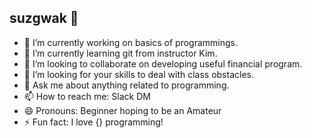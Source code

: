 ## suzgwak 👋

- 🔭 I’m currently working on basics of programmings.
- 🌱 I’m currently learning git from instructor Kim.
- 👯 I’m looking to collaborate on developing useful financial program.
- 🤔 I’m looking for your skills to deal with class obstacles.
- 💬 Ask me about anything related to programming.
- 📫 How to reach me: Slack DM
- 😄 Pronouns: Beginner hoping to be an Amateur
- ⚡ Fun fact: I love {} programming!
<!--
**suzgwak/suzgwak** is a ✨ _special_ ✨ repository because its `README.md` (this file) appears on your GitHub profile.

Here are some ideas to get you started:

- 🔭 I’m currently working on ...
- 🌱 I’m currently learning ...
- 👯 I’m looking to collaborate on ...
- 🤔 I’m looking for help with ...
- 💬 Ask me about ...
- 📫 How to reach me: ...
- 😄 Pronouns: ...
- ⚡ Fun fact: ...
-->
